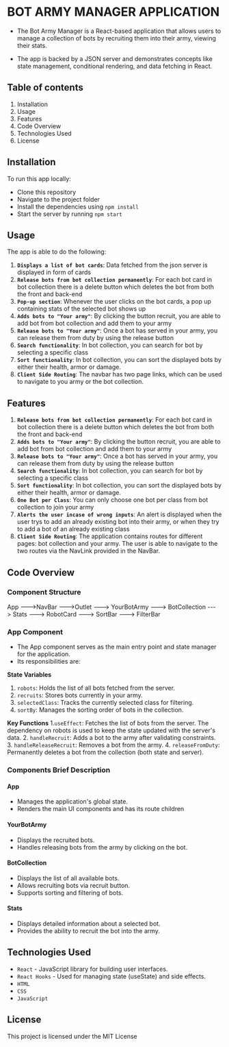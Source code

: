 # BOT ARMY MANAGER APPLICATION

- The Bot Army Manager is a React-based application that allows users to manage a collection of bots by recruiting them into their army, viewing their stats.

- The app is backed by a JSON server and demonstrates concepts like state management, conditional rendering, and data fetching in React.

## Table of contents

1. Installation
2. Usage
3. Features
4. Code Overview
5. Technologies Used
6. License

## Installation

To run this app locally: 
- Clone this repository
- Navigate to the project folder
- Install the dependencies using `npm install`
- Start the server by running `npm start`

## Usage

The app is able to do the following:

1. **`Displays a list of bot cards`**: Data fetched from the json server is displayed in form of cards
2. **`Release bots from bot collection permanently`**: For each bot card in bot collection there is a delete button which deletes the bot from both the front and back-end
3. **`Pop-up section`**: Whenever the user clicks on the bot cards, a pop up containing stats of the selected bot shows up
4. **`Adds bots to "Your army"`**: By clicking the button recruit, you are able to add bot from bot collection and add them to your army
5. **`Release bots to "Your army"`**: Once a bot has served in your army, you can release them from duty by using the release button
6. **`Search functionality`**: In bot collection, you can search for bot by selecting a specific class
7. **`Sort functionality`**: In bot collection, you can sort the displayed bots by either their health, armor or damage.
8. **`Client Side Routing`**: The navbar has two page links, which can be used to navigate to you army or the bot collection.

## Features

1. **`Release bots from bot collection permanently`**: For each bot card in bot collection there is a delete button which deletes the bot from both the front and back-end
2. **`Adds bots to "Your army"`**: By clicking the button recruit, you are able to add bot from bot collection and add them to your army
3. **`Release bots to "Your army"`**: Once a bot has served in your army, you can release them from duty by using the release button
4. **`Search functionality`**: In bot collection, you can search for bot by selecting a specific class
5. **`Sort functionality`**: In bot collection, you can sort the displayed bots by either their health, armor or damage.
6. **`One Bot per Class`**: You can only choose one bot per class from bot collection to join your army
7. **`Alerts the user incase of wrong inputs`**: An alert is displayed when the user trys to add an already existing bot into their army, or when they try to add a bot of an already existing class
8. **`Client Side Routing`**: The application contains routes for different pages: bot collection and your army. The user is able to navigate to the two routes via the NavLink provided in the NavBar. 

## Code Overview

### Component Structure

App --->NavBar
    --->Outlet   ---> YourBotArmy
                 ---> BotCollection ---> Stats
                                    ---> RobotCard
                                    ---> SortBar
                                    ---> FilterBar

### App Component

- The App component serves as the main entry point and state manager for the application.
- Its responsibilities are:

**State Variables**
1. `robots`: Holds the list of all bots fetched from the server.
2. `recruits`: Stores bots currently in your army.
5. `selectedClass`: Tracks the currently selected class for filtering.
6. `sortBy`: Manages the sorting order of bots in the collection.

**Key Functions**
1.`useEffect`: Fetches the list of bots from the server. The dependency on robots is used to keep the state updated with the server's data.
2. `handleRecruit`: Adds a bot to the army after validating constraints.
3. `handleReleaseRecruit`: Removes a bot from the army.
4. `releaseFromDuty`: Permanently deletes a bot from the collection (both state and server).

### Components Brief Description

#### App

- Manages the application's global state.
- Renders the main UI components and has its route children

#### YourBotArmy

- Displays the recruited bots.
- Handles releasing bots from the army by clicking on the bot.

#### BotCollection

- Displays the list of all available bots.
- Allows recruiting bots via recruit button.
- Supports sorting and filtering of bots.

#### Stats

- Displays detailed information about a selected bot.
- Provides the ability to recruit the bot into the army.

## Technologies Used

- `React` - JavaScript library for building user interfaces.
- `React Hooks` - Used for managing state (useState) and side effects.
- `HTML` 
- `CSS`
- `JavaScript`

## License

This project is licensed under the MIT License